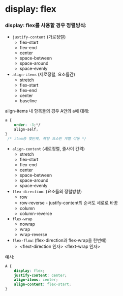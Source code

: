 # display: flex

### display: flex를 사용할 경우 정렬방식:
- `justify-content` (가로정렬)
    - flex-start
    - flex-end
    - center
    - space-between
    - space-around
    - space-evenly
- `align-items` (세로정렬, 요소들간)
    - stretch
    - flex-start
    - flex-end
    - center
    - baseline

align-items 내 항목들의 경우 A안의 a에 대해:

```css
a {
    order: -3;*/
    align-self; 
}
 /* item중 몇번째, 해당 요소만 개별 이동 */
```

- `align-content` (세로정렬, 줄사이 간격)
    - stretch
    - flex-start
    - flex-end
    - center
    - space-between
    - space-around
    - space-evenly
- `flex-direction`: (요소들의 정렬방향)
    - row
    - row-reverse - justify-content의 순서도 세로로 바꿈
    - column
    - column-reverse
- `flex-wrap`
    - nowrap
    - wrap
    - wrap-reverse
- `flex-flow`: (flex-direction과 flex-wrap을 한번에)
    - <flext-direction 인자> <flext-wrap 인자>

예시:

```css
A {
    display: flex; 
    justify-content: center; 
    align-items: center; 
    align-content: flex-start; 
}
```
